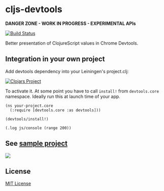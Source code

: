 # cljs-devtools

**DANGER ZONE - WORK IN PROGRESS - EXPERIMENTAL APIs**

[![Build Status](https://travis-ci.org/binaryage/cljs-devtools.svg)](https://travis-ci.org/binaryage/cljs-devtools)

Better presentation of ClojureScript values in Chrome Devtools.

## Integration in your own project

Add devtools dependency into your Leiningen's project.clj:

[![Clojars Project](http://clojars.org/binaryage/devtools/latest-version.svg)](http://clojars.org/binaryage/devtools)

To activate it. At some point you have to call `install!` from `devtools.core` namespace. Ideally run this at launch time of your app.

    (ns your-project.core
      (:require [devtools.core :as devtools]))
    
    (devtools/install!)
    
    (.log js/console (range 200))
    
## See [sample project](https://github.com/binaryage/cljs-devtools-sample)

<img src="https://dl.dropboxusercontent.com/u/559047/cljs-formatter-prototype.png">

## License

[MIT License](http://opensource.org/licenses/MIT)
